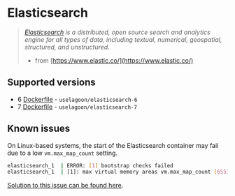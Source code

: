 # Elasticsearch

> [_Elasticsearch_](https://www.elastic.co/) _is a distributed, open source search and analytics engine for all types of data, including textual, numerical, geospatial, structured, and unstructured._
>
> * from [https://www.elastic.co/](https://www.elastic.co/)

## Supported versions

* 6 [Dockerfile](https://github.com/uselagoon/lagoon-images/blob/main/images/elasticsearch/6.Dockerfile) - `uselagoon/elasticsearch-6`
* 7 [Dockerfile](https://github.com/uselagoon/lagoon-images/blob/main/images/elasticsearch/7.Dockerfile) - `uselagoon/elasticsearch-7`

## Known issues

On Linux-based systems, the start of the Elasticsearch container may fail due to a low `vm.max_map_count` setting.

```bash
elasticsearch_1  | ERROR: [1] bootstrap checks failed
elasticsearch_1  | [1]: max virtual memory areas vm.max_map_count [65530] is too low, increase to at least [262144]
```

[Solution to this issue can be found here](https://www.elastic.co/guide/en/elasticsearch/reference/current/docker.html#_set_vm_max_map_count_to_at_least_262144).

